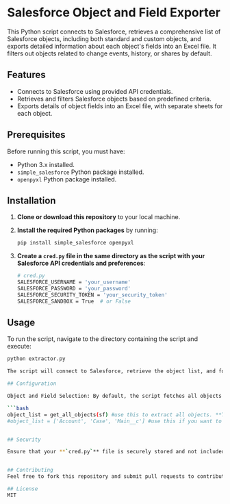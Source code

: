 # Salesforce Object and Field Exporter

This Python script connects to Salesforce, retrieves a comprehensive list of Salesforce objects, including both standard and custom objects, and exports detailed information about each object's fields into an Excel file. It filters out objects related to change events, history, or shares by default.

## Features

- Connects to Salesforce using provided API credentials.
- Retrieves and filters Salesforce objects based on predefined criteria.
- Exports details of object fields into an Excel file, with separate sheets for each object.

## Prerequisites

Before running this script, you must have:

- Python 3.x installed.
- `simple_salesforce` Python package installed.
- `openpyxl` Python package installed.

## Installation

1. **Clone or download this repository** to your local machine.

2. **Install the required Python packages** by running:

   ```bash
   pip install simple_salesforce openpyxl
   ```

3. **Create a `cred.py` file in the same directory as the script with your Salesforce API credentials and preferences**:

   ```bash
   # cred.py
   SALESFORCE_USERNAME = 'your_username'
   SALESFORCE_PASSWORD = 'your_password'
   SALESFORCE_SECURITY_TOKEN = 'your_security_token'
   SALESFORCE_SANDBOX = True  # or False
   ```

## Usage

To run the script, navigate to the directory containing the script and execute:

```bash
python extractor.py

The script will connect to Salesforce, retrieve the object list, and for each object, it will fetch and export field details to an Excel file named `<org_name>_export_<current_timestamp>.xlsx`.

## Configuration

Object and Field Selection: By default, the script fetches all objects and their fields. Modify the below section in sscript if you need to specify certain objects.

```bash
object_list = get_all_objects(sf) #use this to extract all objects. **THIS MAY NOT WORK IF YOU HAVE LARGE ORG**
#object_list = ['Account', 'Case', 'Main__c'] #use this if you want to extract specific objects


## Security

Ensure that your **`cred.py`** file is securely stored and not included in version control to prevent unauthorized access to your Salesforce credentials.


## Contributing
Feel free to fork this repository and submit pull requests to contribute to this project. For major changes, please open an issue first to discuss what you would like to change.

## License
MIT

